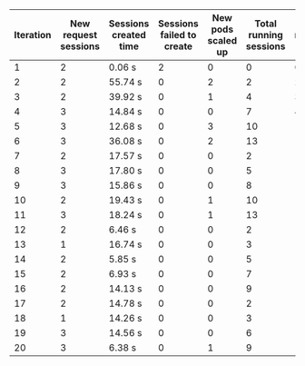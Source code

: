 | Iteration | New request sessions | Sessions created time | Sessions failed to create | New pods scaled up | Total running sessions | Total running pods | Max sessions per pod | Gaps | Sessions closed |
| --------- | -------------------- | --------------------- | ------------------------- | ------------------ | ---------------------- | ------------------ | -------------------- | ---- | --------------- |
| 1         | 2                    | 0.06 s                | 2                         | 0                  | 0                      | 0                  | 3                    | 0    | 0               |
| 2         | 2                    | 55.74 s               | 0                         | 2                  | 2                      | 2                  | 3                    | 4    | 0               |
| 3         | 2                    | 39.92 s               | 0                         | 1                  | 4                      | 3                  | 3                    | 5    | 0               |
| 4         | 3                    | 14.84 s               | 0                         | 0                  | 7                      | 4                  | 3                    | 5    | 0               |
| 5         | 3                    | 12.68 s               | 0                         | 3                  | 10                     | 10                 | 3                    | 20   | 0               |
| 6         | 3                    | 36.08 s               | 0                         | 2                  | 13                     | 12                 | 3                    | 23   | 13              |
| 7         | 2                    | 17.57 s               | 0                         | 0                  | 2                      | 10                 | 3                    | 28   | 0               |
| 8         | 3                    | 17.80 s               | 0                         | 0                  | 5                      | 10                 | 3                    | 25   | 0               |
| 9         | 3                    | 15.86 s               | 0                         | 0                  | 8                      | 10                 | 3                    | 22   | 0               |
| 10        | 2                    | 19.43 s               | 0                         | 1                  | 10                     | 12                 | 3                    | 26   | 0               |
| 11        | 3                    | 18.24 s               | 0                         | 1                  | 13                     | 13                 | 3                    | 26   | 13              |
| 12        | 2                    | 6.46 s                | 0                         | 0                  | 2                      | 13                 | 3                    | 37   | 0               |
| 13        | 1                    | 16.74 s               | 0                         | 0                  | 3                      | 13                 | 3                    | 36   | 0               |
| 14        | 2                    | 5.85 s                | 0                         | 0                  | 5                      | 13                 | 3                    | 34   | 0               |
| 15        | 2                    | 6.93 s                | 0                         | 0                  | 7                      | 13                 | 3                    | 32   | 0               |
| 16        | 2                    | 14.13 s               | 0                         | 0                  | 9                      | 14                 | 3                    | 33   | 9               |
| 17        | 2                    | 14.78 s               | 0                         | 0                  | 2                      | 11                 | 3                    | 31   | 0               |
| 18        | 1                    | 14.26 s               | 0                         | 0                  | 3                      | 11                 | 3                    | 30   | 0               |
| 19        | 3                    | 14.56 s               | 0                         | 0                  | 6                      | 11                 | 3                    | 27   | 0               |
| 20        | 3                    | 6.38 s                | 0                         | 1                  | 9                      | 12                 | 3                    | 27   | 0               |
